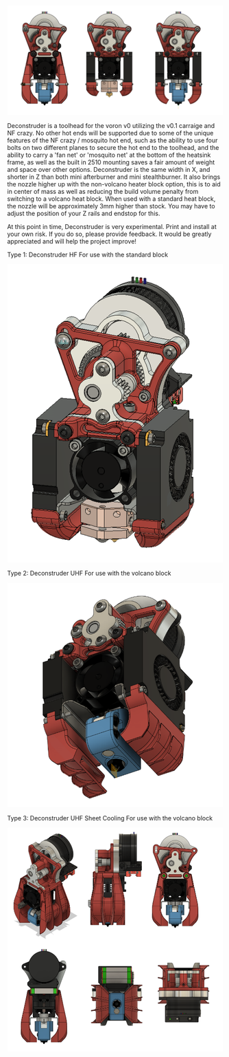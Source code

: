 ![Deconstruder Types](IMAGES/Three%20Flavors.png)

Deconstruder is a toolhead for the voron v0 utilizing the v0.1 carraige and NF crazy. No other hot ends will be supported due to some of the unique features of the NF crazy / mosquito hot end, such as the ability to use four bolts on two different planes to secure the hot end to the toolhead, and the ability to carry a 'fan net' or 'mosquito net' at the bottom of the heatsink frame, as well as the built in 2510 mounting saves a fair amount of weight and space over other options. 
Deconstruder is the same width in X, and shorter in Z than both mini afterburner and mini stealthburner. It also brings the nozzle higher up with the non-volcano heater block option, this is to aid in center of mass as well as reducing the build volume penalty from switching to a volcano heat block. When used with a standard heat block, the nozzle will be approximately 3mm higher than stock. You may have to adjust the position of your Z rails and endstop for this. 

At this point in time, Deconstruder is very experimental. Print and install at your own risk. If you do so, please provide feedback. It would be greatly appreciated and will help the project improve!

Type 1: Deconstruder HF 
For use with the standard block

![Deconstruder HF](IMAGES/Deconstruder%20HF.png)

Type 2: Deconstruder UHF
For use with the volcano block

![Deconstruder UHF](IMAGES/Deconstruder%20UHF%204010.png)

Type 3: Deconstruder UHF Sheet Cooling
For use with the volcano block

![Deconstruder UHF Sheet Cooling](IMAGES/UHF-sheet.png)